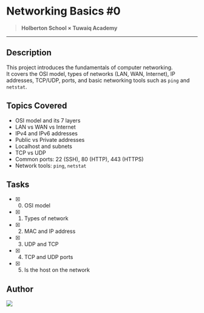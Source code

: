# Networking Basics #0
> **Holberton School × Tuwaiq Academy**

---

## Description
This project introduces the fundamentals of computer networking.  
It covers the OSI model, types of networks (LAN, WAN, Internet), IP addresses, TCP/UDP, ports, and basic networking tools such as `ping` and `netstat`.

## Topics Covered
- OSI model and its 7 layers  
- LAN vs WAN vs Internet  
- IPv4 and IPv6 addresses  
- Public vs Private addresses  
- Localhost and subnets  
- TCP vs UDP  
- Common ports: 22 (SSH), 80 (HTTP), 443 (HTTPS)  
- Network tools: `ping`, `netstat`

## Tasks
- [x] 0. OSI model  
- [x] 1. Types of network  
- [x] 2. MAC and IP address  
- [x] 3. UDP and TCP  
- [x] 4. TCP and UDP ports  
- [x] 5. Is the host on the network  

## Author
<a href="https://www.linkedin.com/in/batoul-alsaeed" target="_blank">
  <img src="https://img.shields.io/badge/LinkedIn-Batoul%20Alsaeed-0A66C2?logo=linkedin&logoColor=white&labelColor=gray&style=flat-square" />
</a>

